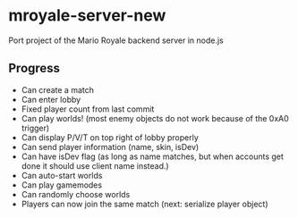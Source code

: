 # mroyale-server-new
Port project of the Mario Royale backend server in node.js
## Progress
- Can create a match
- Can enter lobby
- Fixed player count from last commit
- Can play worlds! (most enemy objects do not work because of the 0xA0 trigger)
- Can display P/V/T on top right of lobby properly
- Can send player information (name, skin, isDev)
- Can have isDev flag (as long as name matches, but when accounts get done it should use client name instead.)
- Can auto-start worlds
- Can play gamemodes
- Can randomly choose worlds
- Players can now join the same match (next: serialize player object)